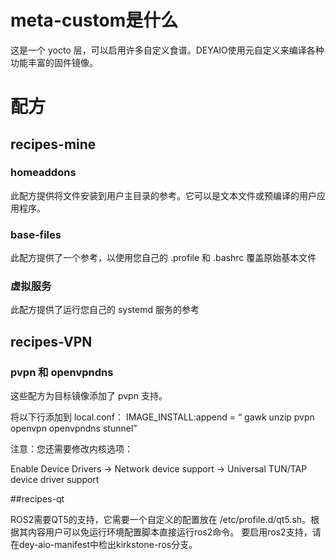 # meta-custom是什么
这是一个 yocto 层，可以启用许多自定义食谱。DEYAIO使用元自定义来编译各种功能丰富的固件镜像。

# 配方

## recipes-mine

### homeaddons
此配方提供将文件安装到用户主目录的参考。它可以是文本文件或预编译的用户应用程序。

### base-files
此配方提供了一个参考，以使用您自己的 .profile 和 .bashrc 覆盖原始基本文件

### 虚拟服务
此配方提供了运行您自己的 systemd 服务的参考

## recipes-VPN

### pvpn 和 openvpndns
这些配方为目标镜像添加了 pvpn 支持。

将以下行添加到 local.conf：
IMAGE_INSTALL:append = “ gawk unzip pvpn openvpn openvpndns stunnel”

注意：您还需要修改内核选项：

Enable Device Drivers → Network device support → Universal TUN/TAP device driver support


##recipes-qt

ROS2需要QT5的支持，它需要一个自定义的配置放在 /etc/profile.d/qt5.sh。根据其内容用户可以免运行环境配置脚本直接运行ros2命令。
要启用ros2支持，请在dey-aio-manifest中检出kirkstone-ros分支。

